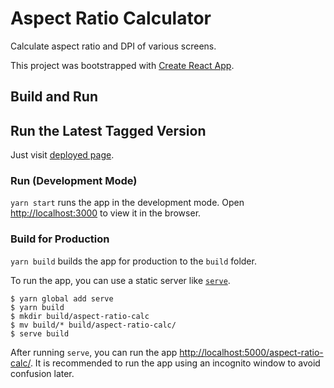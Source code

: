 # Aspect Ratio Calculator

Calculate aspect ratio and DPI of various screens.

This project was bootstrapped with [Create React App](https://github.com/facebook/create-react-app).

## Build and Run

## Run the Latest Tagged Version

Just visit [deployed page](https://leeye51456.github.io/aspect-ratio-calc/).

### Run (Development Mode)

`yarn start` runs the app in the development mode. Open [http://localhost:3000](http://localhost:3000) to view it in the browser.

### Build for Production

`yarn build` builds the app for production to the `build` folder.

To run the app, you can use a static server like [`serve`](https://www.npmjs.com/package/serve).

```shell
$ yarn global add serve
$ yarn build
$ mkdir build/aspect-ratio-calc
$ mv build/* build/aspect-ratio-calc/
$ serve build
```

After running `serve`, you can run the app [http://localhost:5000/aspect-ratio-calc/](http://localhost:5000/aspect-ratio-calc/). It is recommended to run the app using an incognito window to avoid confusion later.
